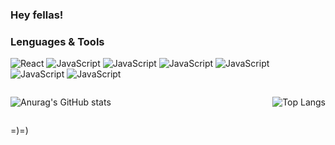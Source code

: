 ### Hey fellas!


### Lenguages & Tools
![React](https://img.shields.io/badge/React-090909?style=for-the-badge&logo=react)
![JavaScript](https://img.shields.io/badge/Redux-090909?style=for-the-badge&logo=Redux)
![JavaScript](https://img.shields.io/badge/TypeScript-090909?style=for-the-badge&logo=TypeScript)
![JavaScript](https://img.shields.io/badge/JavaScript-090909?style=for-the-badge&logo=JavaScript)
![JavaScript](https://img.shields.io/badge/Node.js-090909?style=for-the-badge&logo=Node.js)
![JavaScript](https://img.shields.io/badge/Express-090909?style=for-the-badge&logo=Express)
![JavaScript](https://img.shields.io/badge/SASS-090909?style=for-the-badge&logo=SASS)


<div style='display: flex; justify-content: space-between;'>

![Anurag's GitHub stats](https://github-readme-stats.vercel.app/api?username=baga9898&hide=contribs,issues&show_icons=true&hide_rank=true&bg_color=00000000&border_color=00000000)

![Top Langs](https://github-readme-stats.vercel.app/api/top-langs/?username=baga9898&layout=compact&bg_color=00000000&border_color=00000000)

</div>

=)=)
